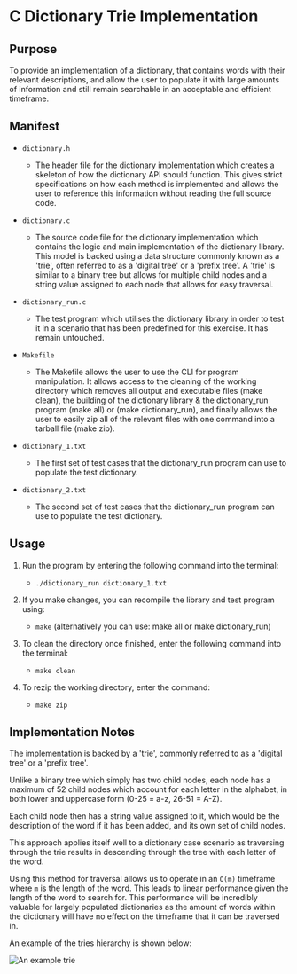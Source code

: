 # C Dictionary Trie Implementation

## Purpose
To provide an implementation of a dictionary, that contains words with their relevant descriptions, and allow the user to populate it with large amounts of information and still remain searchable in an acceptable and efficient timeframe.

## Manifest
* `dictionary.h`
    * The header file for the dictionary implementation which creates a skeleton of how the dictionary API should function. This gives strict specifications on how each method is implemented and allows the user to reference this information without reading the full source code.

* `dictionary.c`
    * The source code file for the dictionary implementation which contains the logic and main implementation of the dictionary library. This model is backed using a data structure commonly known as a 'trie', often referred to as a 'digital tree' or a 'prefix tree'. A 'trie' is similar to a binary tree but allows for multiple child nodes and a string value assigned to each node that allows for easy traversal.

* `dictionary_run.c`
    * The test program which utilises the dictionary library in order to test it in a scenario that has been predefined for this exercise. It has remain untouched.

* `Makefile`
    * The Makefile allows the user to use the CLI for program manipulation. It allows access to the cleaning of the working directory which removes all output and executable files (make clean), the building of the dictionary library & the dictionary_run program (make all) or (make dictionary_run), and finally allows the user to easily zip all of the relevant files with one command into a tarball file (make zip).

* `dictionary_1.txt`
    * The first set of test cases that the dictionary_run program can use to populate the test dictionary.

* `dictionary_2.txt`
    * The second set of test cases that the dictionary_run program can use to populate the test dictionary.

## Usage
1. Run the program by entering the following command into the terminal:
    * `./dictionary_run dictionary_1.txt`
    
2. If you make changes, you can recompile the library and test program using:
    * `make` (alternatively you can use: make all or make dictionary_run)

3. To clean the directory once finished, enter the following command into the terminal:
    * `make clean`

4. To rezip the working directory, enter the command:
    * `make zip`

## Implementation Notes

The implementation is backed by a 'trie', commonly referred to as a 'digital tree' or a 'prefix tree'.

Unlike a binary tree which simply has two child nodes, each node has a maximum of 52 child nodes which account for each letter in the alphabet, in both lower and uppercase form (0-25 = a-z, 26-51 = A-Z).

Each child node then has a string value assigned to it, which would be the description of the word if it has been added, and its own set of child nodes.

This approach applies itself well to a dictionary case scenario as traversing through the trie results in descending through the tree with each letter of the word.

Using this method for traversal allows us to operate in an `O(m)` timeframe where `m` is the length of the word. This leads to linear performance given the length of the word to search for. This performance will be incredibly valuable for largely populated dictionaries as the amount of words within the dictionary will have no effect on the timeframe that it can be traversed in.

An example of the tries hierarchy is shown below:

![An example trie](https://github.com/MikeBull94/c-dictionary-trie/raw/master/diagram.png)
